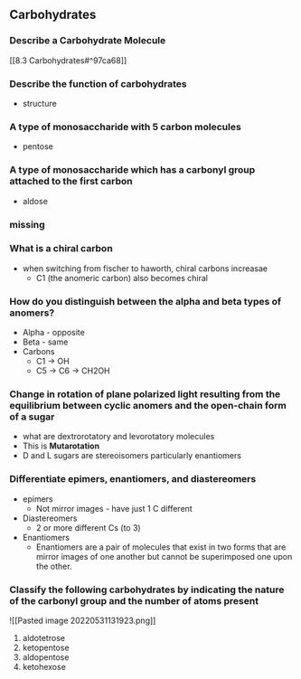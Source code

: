 ## Carbohydrates
### Describe a Carbohydrate Molecule
[[8.3 Carbohydrates#^97ca68]]
### Describe the function of carbohydrates
- structure
### A type of monosaccharide with 5 carbon molecules
- pentose
### A type of monosaccharide which has a carbonyl group attached to the first carbon
- aldose
### missing
### What is a chiral carbon
- when switching from fischer to haworth, chiral carbons increasae
	- C1 (the anomeric carbon) also becomes chiral 
### How do  you distinguish between the alpha and beta types of anomers?
- Alpha - opposite
- Beta - same
- Carbons
	- C1 -> OH
	- C5 -> C6 -> CH2OH
### Change in rotation of plane polarized light resulting from the equilibrium between cyclic anomers and the open-chain form of a sugar
- what are dextrorotatory and levorotatory molecules
- This is **Mutarotation**
- D and L sugars are stereoisomers particularly enantiomers

### Differentiate epimers, enantiomers, and diastereomers
- epimers
	- Not mirror images - have just 1 C different
- Diastereomers
	- 2 or more different Cs (to 3)
- Enantiomers
	- Enantiomers are a pair of molecules that exist in two forms that are mirror images of one another but cannot be superimposed one upon the other.
### Classify the following carbohydrates by indicating the nature of the carbonyl group and the number of atoms present
![[Pasted image 20220531131923.png]]
1. aldotetrose
2. ketopentose
3. aldopentose
4. ketohexose

